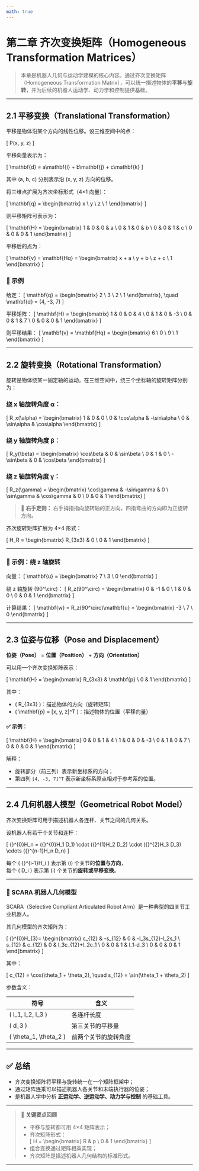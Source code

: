```yaml
---
math: true
---
```


# 第二章 齐次变换矩阵（Homogeneous Transformation Matrices）

> 本章是机器人几何与运动学建模的核心内容。通过齐次变换矩阵（Homogeneous Transformation Matrix），可以统一描述物体的**平移**与**旋转**，并为后续的机器人运动学、动力学和控制提供基础。

---

## 2.1 平移变换（Translational Transformation）

平移是物体沿某个方向的线性位移。设三维空间中的点：

\[
P(x, y, z)
\]

平移向量表示为：

\[
\mathbf{d} = a\mathbf{i} + b\mathbf{j} + c\mathbf{k}
\]

其中 \(a, b, c\) 分别表示沿 \(x, y, z\) 方向的位移。

将三维点扩展为齐次坐标形式（4×1 向量）：

\[
\mathbf{q} = 
\begin{bmatrix}
x \\ y \\ z \\ 1
\end{bmatrix}
\]

则平移矩阵可表示为：

\[
\mathbf{H} = 
\begin{bmatrix}
1 & 0 & 0 & a \\
0 & 1 & 0 & b \\
0 & 0 & 1 & c \\
0 & 0 & 0 & 1
\end{bmatrix}
\]

平移后的点为：

\[
\mathbf{v} = \mathbf{Hq} = 
\begin{bmatrix}
x + a \\
y + b \\
z + c \\
1
\end{bmatrix}
\]

### 🧩 示例

给定：
\[
\mathbf{q} = 
\begin{bmatrix} 2 \\ 3 \\ 2 \\ 1 \end{bmatrix},
\quad
\mathbf{d} = (4, -3, 7)
\]

平移矩阵：
\[
\mathbf{H} =
\begin{bmatrix}
1 & 0 & 0 & 4 \\
0 & 1 & 0 & -3 \\
0 & 0 & 1 & 7 \\
0 & 0 & 0 & 1
\end{bmatrix}
\]

则平移结果：
\[
\mathbf{v} = \mathbf{Hq} = 
\begin{bmatrix}
6 \\ 0 \\ 9 \\ 1
\end{bmatrix}
\]

---

## 2.2 旋转变换（Rotational Transformation）

旋转是物体绕某一固定轴的运动。在三维空间中，绕三个坐标轴的旋转矩阵分别为：

### 绕 x 轴旋转角度 α：

\[
R_x(\alpha) =
\begin{bmatrix}
1 & 0 & 0 \\
0 & \cos\alpha & -\sin\alpha \\
0 & \sin\alpha & \cos\alpha
\end{bmatrix}
\]

### 绕 y 轴旋转角度 β：

\[
R_y(\beta) =
\begin{bmatrix}
\cos\beta & 0 & \sin\beta \\
0 & 1 & 0 \\
-\sin\beta & 0 & \cos\beta
\end{bmatrix}
\]

### 绕 z 轴旋转角度 γ：

\[
R_z(\gamma) =
\begin{bmatrix}
\cos\gamma & -\sin\gamma & 0 \\
\sin\gamma & \cos\gamma & 0 \\
0 & 0 & 1
\end{bmatrix}
\]

> 🔹 **右手定则：**
> 右手拇指指向旋转轴的正方向，四指弯曲的方向即为正旋转方向。

齐次旋转矩阵扩展为 4×4 形式：

\[
H_R =
\begin{bmatrix}
R_{3x3} & 0 \\
0 & 1
\end{bmatrix}
\]

---

### 🧩 示例：绕 z 轴旋转

向量：
\[
\mathbf{u} = 
\begin{bmatrix}
7 \\ 3 \\ 0
\end{bmatrix}
\]

绕 z 轴旋转 \(90^\circ\)：
\[
R_z(90^\circ) = 
\begin{bmatrix}
0 & -1 & 0 \\
1 & 0 & 0 \\
0 & 0 & 1
\end{bmatrix}
\]

计算结果：
\[
\mathbf{w} = R_z(90^\circ)\mathbf{u} =
\begin{bmatrix}
-3 \\ 7 \\ 0
\end{bmatrix}
\]

---

## 2.3 位姿与位移（Pose and Displacement）

**位姿（Pose）** = **位置（Position）** + **方向（Orientation）**

可以用一个齐次变换矩阵表示：

\[
\mathbf{H} =
\begin{bmatrix}
R_{3x3} & \mathbf{p} \\
0 & 1
\end{bmatrix}
\]

其中：
- \( R_{3x3} \)：描述物体的方向（旋转矩阵）  
- \( \mathbf{p} = [x, y, z]^T \)：描述物体的位置（平移向量）

#### ✅ 示例：

\[
\mathbf{H} =
\begin{bmatrix}
0 & 0 & 1 & 4 \\
1 & 0 & 0 & -3 \\
0 & 1 & 0 & 7 \\
0 & 0 & 0 & 1
\end{bmatrix}
\]

解释：
- 旋转部分（前三列）表示新坐标系的方向；
- 第四列 `[4, -3, 7]^T` 表示新坐标系原点相对于参考系的位置。

---

## 2.4 几何机器人模型（Geometrical Robot Model）

齐次变换矩阵可用于描述机器人各连杆、关节之间的几何关系。

设机器人有若干个关节和连杆：

\[
{}^{0}H_n = ({}^{0}H_1 D_1) \cdot ({}^{1}H_2 D_2) \cdot ({}^{2}H_3 D_3) \cdots ({}^{n-1}H_n D_n)
\]

每个 \( {}^{i-1}H_i \) 表示第 \(i\) 个关节的**位置与方向**，  
每个 \( D_i \) 表示第 \(i\) 个关节的**旋转或平移变换**。

---

### 🦾 SCARA 机器人几何模型

SCARA（Selective Compliant Articulated Robot Arm）是一种典型的四关节工业机器人。

其几何模型的齐次矩阵为：

\[
{}^{0}H_{3}=
\begin{bmatrix}
c_{12} & -s_{12} & 0 & -l_3s_{12}-l_2s_1 \\
s_{12} & c_{12} & 0 & l_3c_{12}+l_2c_1 \\
0 & 0 & 1 & l_1-d_3 \\
0 & 0 & 0 & 1
\end{bmatrix}
\]

其中：

\[
c_{12} = \cos(\theta_1 + \theta_2), \quad s_{12} = \sin(\theta_1 + \theta_2)
\]

参数含义：

| 符号                     | 含义                 |
| ------------------------ | -------------------- |
| \( l_1, l_2, l_3 \)      | 各连杆长度           |
| \( d_3 \)                | 第三关节的平移量     |
| \( \theta_1, \theta_2 \) | 前两个关节的旋转角度 |

---

## ✅ 总结

- 齐次变换矩阵将平移与旋转统一在一个矩阵框架中；
- 通过矩阵连乘可以描述机器人各关节和末端执行器的位姿；
- 是机器人学中分析 **正运动学、逆运动学、动力学与控制** 的基础工具。

---
> 📘 **关键要点回顾**
>
> - 平移与旋转都可用 4×4 矩阵表示；
> - 齐次矩阵形式：  
>   \[
>   H =
>   \begin{bmatrix}
>   R & p \\
>   0 & 1
>   \end{bmatrix}
>   \]
> - 组合变换通过矩阵相乘实现；
> - 齐次矩阵是描述机器人几何结构的标准形式。

---